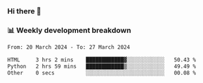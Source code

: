 ### Hi there 👋

### 📊 Weekly development breakdown
<!--START_SECTION:waka-->

```txt
From: 20 March 2024 - To: 27 March 2024

HTML     3 hrs 2 mins    ████████████▓░░░░░░░░░░░░   50.43 %
Python   2 hrs 59 mins   ████████████▒░░░░░░░░░░░░   49.49 %
Other    0 secs          ░░░░░░░░░░░░░░░░░░░░░░░░░   00.08 %
```

<!--END_SECTION:waka-->
